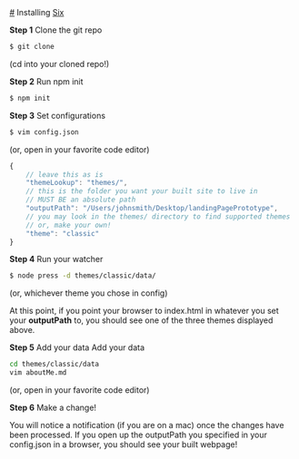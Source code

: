 <div class="card">
    <div class="ui header">
        <a href="#install" id="install">#</a> Installing <u>Six</u>
    </div>

**Step 1**
Clone the git repo

```bash
$ git clone 
```
(cd into your cloned repo!)

**Step 2**
Run npm init

```bash
$ npm init
```

**Step 3**
Set configurations

```bash
$ vim config.json
```
(or, open in your favorite code editor)

```js
{
    // leave this as is
    "themeLookup": "themes/",
    // this is the folder you want your built site to live in
    // MUST BE an absolute path
    "outputPath": "/Users/johnsmith/Desktop/landingPagePrototype",
    // you may look in the themes/ directory to find supported themes
    // or, make your own!
    "theme": "classic"
}
```

**Step 4**
Run your watcher

```bash
$ node press -d themes/classic/data/
```
(or, whichever theme you chose in config)

At this point, if you point your browser to index.html in whatever you set your **outputPath** to, you should see one of the three themes displayed above.

**Step 5**
Add your data
Add your data

```bash
cd themes/classic/data
vim aboutMe.md
```
(or, open in your favorite code editor)

**Step 6**
Make a change!

You will notice a notification (if you are on a mac) once the changes have been processed. If you open up the outputPath you specified in your config.json in a browser, you should see your built webpage!

</div>
